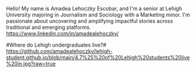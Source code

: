 Hello! My name is Amadea Lehoczky Escobar, and I'm a senior at Lehigh University majoring in Journalism and Sociology with a Marketing minor. I'm passionate about uncovering and amplifying impactful stories across traditional and emerging platforms.
https://www.linkedin.com/in/amadealehoczky/

#Where do Lehigh undergraduates live?#
https://github.com/amadealehoczky/lehigh-student.github.io/blob/main/4.7%25%20of%20Lehigh%20students%20live%20in.jpg?raw=true
